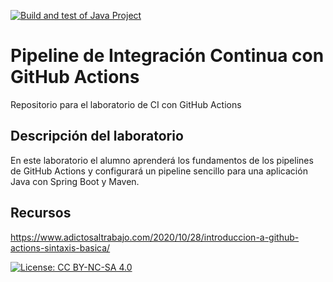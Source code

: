 [![Build and test of Java Project](https://github.com/ETSISI-EMS/ems2023_lab_1_3_ci_github_actions-RuohanZhuo/actions/workflows/main.yml/badge.svg)](https://github.com/ETSISI-EMS/ems2023_lab_1_3_ci_github_actions-RuohanZhuo/actions/workflows/main.yml)

# Pipeline de Integración Continua con GitHub Actions

Repositorio para el laboratorio de CI con GitHub Actions

## Descripción del laboratorio

En este laboratorio el alumno aprenderá los fundamentos de los pipelines de GitHub Actions y configurará un pipeline
sencillo para una aplicación Java con Spring Boot y Maven. 

## Recursos
https://www.adictosaltrabajo.com/2020/10/28/introduccion-a-github-actions-sintaxis-basica/

[![License: CC BY-NC-SA 4.0](https://img.shields.io/badge/License-CC_BY--NC--SA_4.0-lightgrey.svg)](https://creativecommons.org/licenses/by-nc-sa/4.0/)
